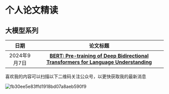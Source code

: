 # 个人论文精读

## 大模型系列

|     日期     |                           论文标题                           |
| :----------: | :----------------------------------------------------------: |
| 2024年9月7日 | [**BERT: Pre-training of Deep Bidirectional Transformers for Language Understanding**](https://mp.weixin.qq.com/s?__biz=MzkxNzc0MzQyMA==&mid=2247483775&idx=1&sn=3e1a248c208bcc1ddc8586be297cbc7a&chksm=c1bab32cf6cd3a3a0d3de054514c06b15501a405b1b09e76d28ddc91715d50fd384e92202363&token=646122533&lang=zh_CN#rd) |



喜欢我的内容可以扫描以下二维码关注公众号，以更快获取我的最新消息

![fb30ee5e83ffd1918bd07a8aeb590f9](C:\Users\YellowComp\Pictures\fb30ee5e83ffd1918bd07a8aeb590f9.jpg)
